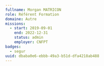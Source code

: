 ```yaml
---
fullname: Morgan MATRICON
role: Référent Formation
domaine: Autre
missions:
  - start: 2019-09-01
    end: 2022-12-31
    status: admin
    employer: CNFPT
badges:
  - segur
uuid: dbaba0e6-ebbb-49a3-b51d-dfa4218ab488
---
```

